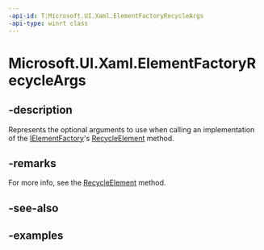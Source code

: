 ```yaml
---
-api-id: T:Microsoft.UI.Xaml.ElementFactoryRecycleArgs
-api-type: winrt class
---
```


<!-- Class syntax.
public class ElementFactoryRecycleArgs 
-->

# Microsoft.UI.Xaml.ElementFactoryRecycleArgs

## -description

Represents the optional arguments to use when calling an implementation of the [IElementFactory](ielementfactory.md)'s [RecycleElement](ielementfactory_recycleelement_1220951169.md) method.

## -remarks

For more info, see the [RecycleElement](ielementfactory_recycleelement_1220951169.md) method.

## -see-also

## -examples

